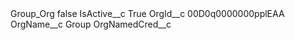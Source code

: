<?xml version="1.0" encoding="UTF-8"?>
<CustomMetadata xmlns="http://soap.sforce.com/2006/04/metadata" xmlns:xsi="http://www.w3.org/2001/XMLSchema-instance" xmlns:xsd="http://www.w3.org/2001/XMLSchema">
    <label>Group_Org</label>
    <protected>false</protected>
    <values>
        <field>IsActive__c</field>
        <value xsi:type="xsd:string">True</value>
    </values>
    <values>
        <field>OrgId__c</field>
        <value xsi:type="xsd:string">00D0q0000000pplEAA</value>
    </values>
    <values>
        <field>OrgName__c</field>
        <value xsi:type="xsd:string">Group</value>
    </values>
    <values>
        <field>OrgNamedCred__c</field>
        <value xsi:nil="true"/>
    </values>
</CustomMetadata>
